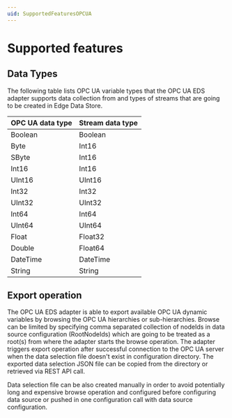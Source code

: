 ```yaml
---
uid: SupportedFeaturesOPCUA
---
```


# Supported features

## Data Types

The following table lists OPC UA variable types that the OPC UA EDS adapter supports data collection from and types of streams that are going to be created in Edge Data Store.

| OPC UA data type | Stream data type |
|------------------|------------------|
| Boolean          | Boolean          |
| Byte             | Int16            |
| SByte            | Int16            |
| Int16            | Int16            |
| UInt16           | UInt16           |
| Int32            | Int32            |
| UInt32           | UInt32           |
| Int64            | Int64            |
| UInt64           | UInt64           |
| Float            | Float32          |
| Double           | Float64          |
| DateTime         | DateTime         |
| String           | String           |

## Export operation

The OPC UA EDS adapter is able to export available OPC UA dynamic variables by browsing the OPC UA hierarchies or sub-hierarchies. Browse can be limited by specifying comma separated collection of nodeIds in data source configuration (RootNodeIds) which are going to be treated as a root(s) from where the adapter starts the browse operation. The adapter triggers export operation after successful connection to the OPC UA server when the data selection file doesn't exist in configuration directory. The exported data selection JSON file can be copied from the directory or retrieved via REST API call.

Data selection file can be also created manually in order to avoid potentially long and expensive browse operation and configured before configuring data source or pushed in one configuration call with data source configuration.
